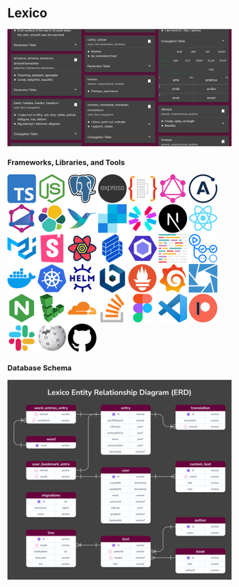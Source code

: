 # Lexico

<!-- <p align="right"><a href="https://www.lexicolatin.com"><img width="32" height="32" src="web/public/icon/android-chrome-512x512.png"></a></p> -->

<a href="https://www.lexicolatin.com"><a href="https://www.lexicolatin.com"><img alt="nodejs" src="assets/patreon-cover.png"></a>

### Frameworks, Libraries, and Tools

<!-- Generate icon link list from the tools variable in ToolIconGrid.tsx: tools.map((tool) => `<a href="${tool.url}"><img width="64" height="64" alt="${tool.name}" src="web/public/icon/tool/${tool.name}.png"></a>`, "").join("\n") -->

<a href="https://www.typescriptlang.org"><img width="64" height="64" alt="typescript" src="web/public/icon/tool/typescript.png"></a>
<a href="https://nodejs.org"><img width="64" height="64" alt="nodejs" src="web/public/icon/tool/nodejs.png"></a>
<a href="https://www.postgresql.org"><img width="64" height="64" alt="postgres" src="web/public/icon/tool/postgres.png"></a>
<a href="https://expressjs.com"><img width="64" height="64" alt="expressjs" src="web/public/icon/tool/expressjs.png"></a>
<a href="https://typeorm.io"><img width="64" height="64" alt="typeorm" src="web/public/icon/tool/typeorm.png"></a>
<a href="https://graphql.org"><img width="64" height="64" alt="graphql" src="web/public/icon/tool/graphql.png"></a>
<a href="https://www.apollographql.com"><img width="64" height="64" alt="apollo" src="web/public/icon/tool/apollo.png"></a>
<a href="https://typegraphql.com"><img width="64" height="64" alt="type-graphql" src="web/public/icon/tool/type-graphql.png"></a>
<a href="https://www.elastic.co"><img width="64" height="64" alt="elk" src="web/public/icon/tool/elk.png"></a>
<a href="https://fluentbit.io"><img width="64" height="64" alt="fluentbit" src="web/public/icon/tool/fluentbit.png"></a>
<a href="https://sendgrid.com"><img width="64" height="64" alt="sendgrid" src="web/public/icon/tool/sendgrid.png"></a>
<a href="https://jwt.io"><img width="64" height="64" alt="jwt" src="web/public/icon/tool/jwt.png"></a>
<a href="https://nextjs.org"><img width="64" height="64" alt="nextjs" src="web/public/icon/tool/nextjs.png"></a>
<a href="https://reactjs.org"><img width="64" height="64" alt="react" src="web/public/icon/tool/react.png"></a>
<a href="https://material-ui.com"><img width="64" height="64" alt="materialui" src="web/public/icon/tool/materialui.png"></a>
<a href="https://storybook.js.org"><img width="64" height="64" alt="storybook" src="web/public/icon/tool/storybook.png"></a>
<a href="https://react-query.tanstack.com"><img width="64" height="64" alt="react-query" src="web/public/icon/tool/react-query.png"></a>
<a href="https://formik.org"><img width="64" height="64" alt="formik" src="web/public/icon/tool/formik.png"></a>
<a href="https://eslint.org"><img width="64" height="64" alt="eslint" src="web/public/icon/tool/eslint.png"></a>
<a href="https://prettier.io"><img width="64" height="64" alt="prettier" src="web/public/icon/tool/prettier.png"></a>
<a href="https://github.com/features/actions"><img width="64" height="64" alt="github-actions" src="web/public/icon/tool/github-actions.png"></a>
<a href="https://www.docker.com"><img width="64" height="64" alt="docker" src="web/public/icon/tool/docker.png"></a>
<a href="https://kubernetes.io"><img width="64" height="64" alt="kubernetes" src="web/public/icon/tool/kubernetes.png"></a>
<a href="https://helm.sh"><img width="64" height="64" alt="helm" src="web/public/icon/tool/helm.png"></a>
<a href="https://bitnami.com/stacks/helm"><img width="64" height="64" alt="bitnami" src="web/public/icon/tool/bitnami.png"></a>
<a href="https://prometheus.io"><img width="64" height="64" alt="prometheus" src="web/public/icon/tool/prometheus.png"></a>
<a href="https://grafana.com"><img width="64" height="64" alt="grafana" src="web/public/icon/tool/grafana.png"></a>
<a href="https://k8slens.dev"><img width="64" height="64" alt="lens" src="web/public/icon/tool/lens.png"></a>
<a href="https://www.nginx.com"><img width="64" height="64" alt="nginx" src="web/public/icon/tool/nginx.png"></a>
<a href="https://www.linode.com"><img width="64" height="64" alt="linode" src="web/public/icon/tool/linode.png"></a>
<a href="https://www.cloudflare.com"><img width="64" height="64" alt="cloudflare" src="web/public/icon/tool/cloudflare.png"></a>
<a href="https://stackoverflow.com/questions/201323/how-to-validate-an-email-address-using-a-regular-expression"><img width="64" height="64" alt="stackoverflow" src="web/public/icon/tool/stackoverflow.png"></a>
<a href="https://www.figma.com"><img width="64" height="64" alt="figma" src="web/public/icon/tool/figma.png"></a>
<a href="https://code.visualstudio.com"><img width="64" height="64" alt="vscode" src="web/public/icon/tool/vscode.png"></a>
<a href="https://www.patreon.com/lexico"><img width="64" height="64" alt="patreon" src="web/public/icon/tool/patreon.png"></a>
<a href="https://lexico-group.slack.com/archives/C01SN2QN2BF"><img width="64" height="64" alt="slack" src="web/public/icon/tool/slack.png"></a>
<a href="https://www.wiktionary.org"><img width="64" height="64" alt="wikipedia" src="web/public/icon/tool/wikipedia.png"></a>
<a href="https://github.com/JimmyPaolini/Lexico"><img width="64" height="64" alt="github" src="web/public/icon/tool/github.png"></a>

### Database Schema

<p align="center"><img src="assets/erd.png"></p>
